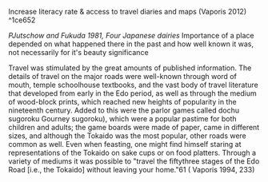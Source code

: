 Increase literacy rate & access to travel diaries and maps (Vaporis 2012) ^1ce652


*PJutschow and Fukuda 1981, Four Japanese dairies*
	Importance of a place depended on what happened there in the past and how well known it was, not necessarily for it's beauty significance

Travel was stimulated by the great amounts of published information.
	The details of travel on the major roads were well-known through word of mouth, temple schoolhouse textbooks, and the vast body of travel literature that developed from early in the Edo period, as well as through the medium of wood-block prints, which reached new heights of popularity in the nineteenth century. Added to this were the parlor games called dochu sugoroku Gourney sugoroku), which were a popular pastime for both children and adults; the game boards were made of paper, came in different sizes, and although the Tokaido was the most popular, other roads were common as well. Even when feasting, one might find himself staring at representations of the Tokaido on sake cups or on food platters. Through a variety of mediums it was possible to "travel the fiftythree stages of the Edo Road [i.e., the Tokaido] without leaving your home."61 ( Vaporis 1994, 233)